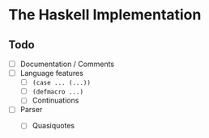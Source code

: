 # The Haskell Implementation


## Todo

- [ ] Documentation / Comments
- [ ] Language features
  - [ ] `(case ... (...))`
  - [ ] `(defmacro ...)`
  - [ ] Continuations
- [ ] Parser
  - [ ] Quasiquotes

  